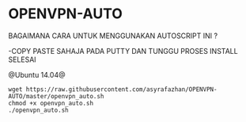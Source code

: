 # OPENVPN-AUTO

BAGAIMANA CARA UNTUK MENGGUNAKAN AUTOSCRIPT INI ?


-COPY PASTE SAHAJA PADA PUTTY DAN TUNGGU PROSES INSTALL SELESAI


@Ubuntu 14.04@

````````
wget https://raw.githubusercontent.com/asyrafazhan/OPENVPN-AUTO/master/openvpn_auto.sh
chmod +x openvpn_auto.sh
./openvpn_auto.sh
````````
